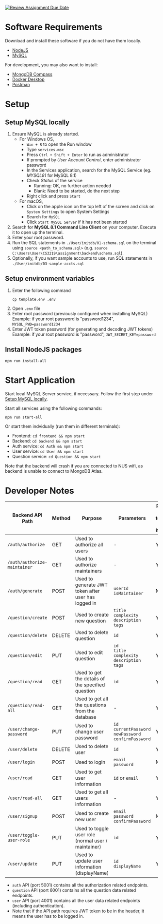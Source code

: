 [![Review Assignment Due Date](https://classroom.github.com/assets/deadline-readme-button-24ddc0f5d75046c5622901739e7c5dd533143b0c8e959d652212380cedb1ea36.svg)](https://classroom.github.com/a/6BOvYMwN)

# Software Requirements

Download and install these software if you do not have them locally.

- [NodeJS](https://nodejs.org/en/download)
- [MySQL](https://dev.mysql.com/downloads/mysql/)

For development, you may also want to install:

- [MongoDB Compass](https://www.mongodb.com/try/download/compass)
- [Docker Desktop](https://www.docker.com/get-started/)
- [Postman](https://www.postman.com/downloads/)

# Setup

## Setup MySQL locally

1. Ensure MySQL is already started.
   - For Windows OS,
     - `Win + R` to open the Run window
     - Type `services.msc`
     - Press `Ctrl + Shift + Enter` to run as administrator
     - If prompted by _User Account Control_, enter administrator password
     - In the Services application, search for the MySQL Service (eg. _MYSQL81_ for MySQL 8.1)
     - Check _Status_ of the service
        - Running: OK, no further action needed
        - Blank: Need to be started, do the next step
     - Right click and press `Start`
   - For macOS,
     - Click on the apple icon on the top left of the screen and click on `System Settings` to open System Settings
     - Search for `MySQL`
     - Click `Start MySQL Server` if it has not been started
2. Search for **MySQL 8.1 Command Line Client** on your computer. Execute it to open up the terminal.
3. Enter your root password.
4. Run the SQL statements in `./User/initdb/01-schema.sql` 
   on the terminal using `source <path_to_schema.sql>` 
   (e.g. `source C:\Users\User\CS3219\assignment\backend\schema.sql`).
5. Optionally, if you want sample accounts to use, run SQL statements
   in `./User/initdb/03-sample-accts.sql` 

## Setup environment variables

1. Enter the following command
   ```
   cp template.env .env
   ```
2. Open `.env` file
3. Enter root password (previously configured when installing MySQL)  
   Example: if your root password is "password1234",
   `MYSQL_PWD=password1234`
4. Enter JWT token password (for generating and decoding JWT tokens)  
   Example: if your root password is "password",
   `JWT_SECRET_KEY=password`

## Install NodeJS packages

```
npm run install-all
```

# Start Application

Start local MySQL Server service, if necessary. Follow the first step under [Setup MySQL locally](#setup-mysql-locally).

Start all services using the following commands:

```
npm run start-all
```

Or start them indvidually (run them in different terminals):

- Frontend: `cd frontend && npm start`
- Backend: `cd backend && npm start`
- Auth service: `cd Auth && npm start`
- User service: `cd User && npm start`
- Question service: `cd Question && npm start`

Note that the backend will crash if you are connected to NUS wifi, as backend is unable to connect to MongoDB Atlas.

# Developer Notes

| Backend API Path             | Method | Purpose                                             | Parameters                                                            | Require JWT token to be in header? | Does user have to be maintainer? |
| ---------------------------- | ------ | --------------------------------------------------- | --------------------------------------------------------------------- | ---------------------------------- | -------------------------------- |
| `/auth/authorize`            | GET    | Used to authorize all users                         | -                                                                     | Yes                                | No                               |
| `/auth/authorize-maintainer` | GET    | Used to authorize maintainers                       | -                                                                     | Yes                                | Yes                              |
| `/auth/generate`             | POST   | Used to generate JWT token after user has logged in | `userId` <br> `isMaintainer`                                          | No                                 | -                                |
| `/question/create`           | POST   | Used to create new question                         | `title` <br> `complexity` <br> `description` <br> `tags`              | Yes                                | Yes                              |
| `/question/delete`           | DELETE | Used to delete question                             | `id`                                                                  | Yes                                | Yes                              |
| `/question/edit`             | PUT    | Used to edit question                               | `id` <br> `title` <br> `complexity` <br> `description` <br> `tags`    | Yes                                | Yes                              |
| `/question/read`             | GET    | Used to get the details of the specified question   | `id`                                                                  | Yes                                | No                               |
| `/question/read-all`         | GET    | Used to get all the questions from the database     | -                                                                     | Yes                                | No                               |
| `/user/change-password`      | PUT    | Used to change user password                        | `id` <br> `currentPassword` <br> `newPassword` <br> `confirmPassword` | Yes                                | No                               |
| `/user/delete`               | DELETE | Used to delete user                                 | `id`                                                                  | Yes                                | No                               |
| `/user/login`                | POST   | Used to login                                       | `email` <br> `password`                                               | No                                 | -                                |
| `/user/read`                 | GET    | Used to get user information                        | `id` or `email`                                                       | Yes                                | No                               |
| `/user/read-all`             | GET    | Used to get all users information                   | -                                                                     | Yes                                | Yes                              |
| `/user/signup`               | POST   | Used to create new user                             | `email` <br> `password` <br> `confirmPassword`                        | No                                 | -                                |
| `/user/toggle-user-role`     | PUT    | Used to toggle user role (normal user / maintainer) | `id`                                                                  | Yes                                | Yes                              |
| `/user/update`               | PUT    | Used to update user information (displayName)       | `id` <br> `displayName`                                               | Yes                                | No                               |

- `auth` API (port 5001) contains all the authorization related endpoints.
- `question` API (port 6001) contains all the question data related endpoints.
- `user` API (port 4001) contains all the user data related endpoints (including authentication).
- Note that if the API path requires JWT token to be in the header, it means the user has to be logged in.